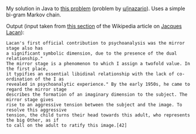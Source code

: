 My solution in Java to [this problem](https://www.reddit.com/r/dailyprogrammer/comments/4n6hc2/20160608_challenge_270_intermediate_generating/) (problem by [u/jnazario](https://www.reddit.com/user/jnazario)).  Uses a simple bi-gram Markov chain.

Output (input taken from [this section](https://en.wikipedia.org/wiki/Jacques_Lacan#Mirror_stage) of the Wikipedia article on [Jacques Lacan](https://en.wikipedia.org/wiki/Jacques_Lacan)):

    Lacan's first official contribution to psychoanalysis was the mirror stage also has
    a significant symbolic dimension, due to the presence of the dual relationship."
    The mirror stage is a phenomenon to which I assign a twofold value. In the first place,
    it typifies an essential libidinal relationship with the lack of co-ordination of the I as
    revealed in psychoanalytic experience." By the early 1950s, he came to regard the mirror stage
    describes the formation of an imaginary dimension to the subject. The mirror stage gives
    rise to an aggressive tension between the subject and the image. To resolve this aggressive
    tension, the child turns their head towards this adult, who represents the big Other, as if
    to call on the adult to ratify this image.[42]

